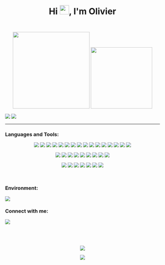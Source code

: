 <h1 align="center">Hi <img src="https://raw.githubusercontent.com/MartinHeinz/MartinHeinz/master/wave.gif" width="30px" height="30px">, I'm Olivier</h1>
<br>
    
<p align="center">
    <img src="https://github-readme-stats.vercel.app/api/top-langs/?username=owieth&title_color=fff&text_color=fff&bg_color=0D1117&hide_border=true" height="250px" />
    <img src="https://github-readme-stats.vercel.app/api?username=owieth&title_color=fff&text_color=fff&icon_color=FCFF00&bg_color=0D1117&show_icons=true&hide_border=true" height="200px" />
</p>

<p align="left"> 
    <img src="https://komarev.com/ghpvc/?username=owieth&label=%20👀&color=grey&style=flat" />
    <img src="https://img.shields.io/github/followers/owieth.svg?style=social&label=Follow&maxAge=2592000" />
</p>
<hr>

<h3 align="left">Languages and Tools:</h3>
<p align="center">
    <img src="https://img.shields.io/badge/React-20232A?style=for-the-badge&logo=react&logoColor=61DAFB" />
    <img src="https://img.shields.io/badge/Next-black?style=for-the-badge&logo=next.js&logoColor=white" />
    <img src="https://img.shields.io/badge/Vercel-000000?style=for-the-badge&logo=vercel&logoColor=white" />
    <img src="https://img.shields.io/badge/Angular-DD0031?style=for-the-badge&logo=angular&logoColor=white" />
    <img src="https://img.shields.io/badge/RxJs-323330?style=for-the-badge&logo=reactivex&logoColor=F7DF1E" />
    <img src="https://img.shields.io/badge/Redux-593D88?style=for-the-badge&logo=redux&logoColor=white" />
    <img src="https://img.shields.io/badge/ETH-e6e6e6?style=for-the-badge&logo=ethereum&logoColor=black" />
    <img src="https://img.shields.io/badge/Spring-6DB33F?style=for-the-badge&logo=spring&logoColor=white" />
    <img src="https://img.shields.io/badge/Flutter-02569B?style=for-the-badge&logo=flutter&logoColor=white" />
    <img src="https://img.shields.io/badge/Node.js-43853D?style=for-the-badge&logo=node.js&logoColor=white" />
    <img src="https://img.shields.io/badge/Express.js-404D59?style=for-the-badge" />
    <img src="https://img.shields.io/badge/MongoDB-4EA94B?style=for-the-badge&logo=mongodb&logoColor=white" />
    <img src="https://img.shields.io/badge/PostgreSQL-316192?style=for-the-badge&logo=postgresql&logoColor=white" />
    <img src="https://img.shields.io/badge/SQLite-07405E?style=for-the-badge&logo=sqlite&logoColor=white" />
    <img src="https://img.shields.io/badge/Amazon_AWS-232F3E?style=for-the-badge&logo=amazon-aws&logoColor=white" />
    <img src="https://img.shields.io/badge/Neo4j-018bff?style=for-the-badge&logo=neo4j&logoColor=white
	" />
</p>

<p align="center">
    <img src="https://img.shields.io/badge/TypeScript-007ACC?style=for-the-badge&logo=typescript&logoColor=white" />
    <img src="https://img.shields.io/badge/JavaScript-F7DF1E?style=for-the-badge&logo=javascript&logoColor=black" />
    <img src="https://img.shields.io/badge/Solidity-e6e6e6?style=for-the-badge&logo=solidity&logoColor=black" />
    <img src="https://img.shields.io/badge/HTML5-E34F26?style=for-the-badge&logo=html5&logoColor=white" />
    <img src="https://img.shields.io/badge/Sass-CC6699?style=for-the-badge&logo=sass&logoColor=white" />
    <img src="https://img.shields.io/badge/Java-ED8B00?style=for-the-badge&logo=java&logoColor=white" />
    <img src="https://img.shields.io/badge/Rust-000000?style=for-the-badge&logo=rust&logoColor=white" />
    <img src="https://img.shields.io/badge/Dart-0175C2?style=for-the-badge&logo=dart&logoColor=white" />
    <img src="https://img.shields.io/badge/Markdown-000000?style=for-the-badge&logo=markdown&logoColor=white" />
</p>

<p align="center">
    <img src="https://img.shields.io/badge/VS Code-007ACC?style=for-the-badge&logo=visualstudiocode&logoColor=white" />
    <img src="https://img.shields.io/badge/Intellij -F7DF1E?style=for-the-badge&logo=intellijidea&logoColor=black" />
    <img src="https://img.shields.io/badge/Hyper-000000?style=for-the-badge&logo=hyper&logoColor=white">
    <img src="https://img.shields.io/badge/Brave-DD0031?style=for-the-badge&logo=brave&logoColor=white" />
    <img src="https://img.shields.io/badge/Figma-02569B?style=for-the-badge&logo=figma&logoColor=white" />
    <img src="https://img.shields.io/badge/Pitch-43853D?style=for-the-badge&logo=microsoftpowerpoint&logoColor=white" />
    <img src="https://img.shields.io/badge/Framer-black?style=for-the-badge&logo=framer&logoColor=blue" />
</p>

<br>

<h3 align="left">Environment:</h3>
<img src="https://img.shields.io/badge/mac%20os-000000?style=for-the-badge&logo=apple&logoColor=white">

<br>

<h3 align="left">Connect with me: </h3>
<a href="https://owieth.bio.link/" target="blank">
<img src="https://img.shields.io/badge/bio.link-000000%7D?style=for-the-badge&logo=biolink&color=black" />
</a>

<h1></h1>
<br>

<p align="center">
    <img src="https://github-readme-streak-stats.herokuapp.com?user=owieth&theme=ads-juicy-fresh&hide_border=true&date_format=M%20j%5B%2C%20Y%5D&ring=FFFFFF&background=0D1117&dates=FFFFFF&stroke=FFFFFF00&fire=FCFF00&currStreakLabel=FFFFFF">
</p>

<p align="center">
    <img src="https://forthebadge.com/images/badges/built-with-love.svg" />
</p>
